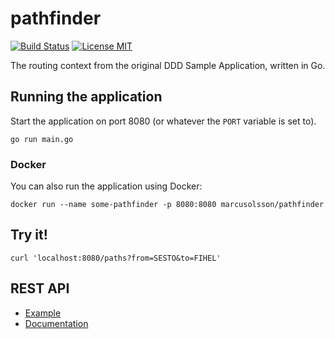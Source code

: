 pathfinder 
==========

[![Build Status](https://travis-ci.org/marcusolsson/pathfinder.svg?branch=master)](https://travis-ci.org/marcusolsson/pathfinder)
[![License MIT](https://img.shields.io/badge/license-MIT-lightgrey.svg?style=flat)](LICENSE)

The routing context from the original DDD Sample Application, written in Go.

## Running the application

Start the application on port 8080 (or whatever the `PORT` variable is set to).

```
go run main.go
```

### Docker

You can also run the application using Docker:

```
docker run --name some-pathfinder -p 8080:8080 marcusolsson/pathfinder
```

## Try it!

```
curl 'localhost:8080/paths?from=SESTO&to=FIHEL'
```

## REST API

- [Example](http://pathfinder.marcusoncode.se/paths?from=SESTO&to=CNHKG)
- [Documentation](http://pathfinder.marcusoncode.se/docs/)

